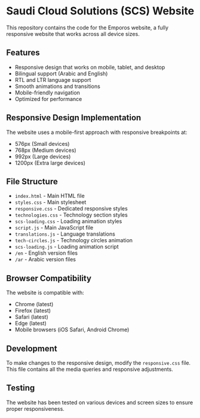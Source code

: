 # Saudi Cloud Solutions (SCS) Website

This repository contains the code for the Emporos website, a fully responsive website that works across all device sizes.

## Features

- Responsive design that works on mobile, tablet, and desktop
- Bilingual support (Arabic and English)
- RTL and LTR language support
- Smooth animations and transitions
- Mobile-friendly navigation
- Optimized for performance

## Responsive Design Implementation

The website uses a mobile-first approach with responsive breakpoints at:
- 576px (Small devices)
- 768px (Medium devices)
- 992px (Large devices)
- 1200px (Extra large devices)

## File Structure

- `index.html` - Main HTML file
- `styles.css` - Main stylesheet
- `responsive.css` - Dedicated responsive styles
- `technologies.css` - Technology section styles
- `scs-loading.css` - Loading animation styles
- `script.js` - Main JavaScript file
- `translations.js` - Language translations
- `tech-circles.js` - Technology circles animation
- `scs-loading.js` - Loading animation script
- `/en` - English version files
- `/ar` - Arabic version files

## Browser Compatibility

The website is compatible with:
- Chrome (latest)
- Firefox (latest)
- Safari (latest)
- Edge (latest)
- Mobile browsers (iOS Safari, Android Chrome)

## Development

To make changes to the responsive design, modify the `responsive.css` file. This file contains all the media queries and responsive adjustments.

## Testing

The website has been tested on various devices and screen sizes to ensure proper responsiveness.
